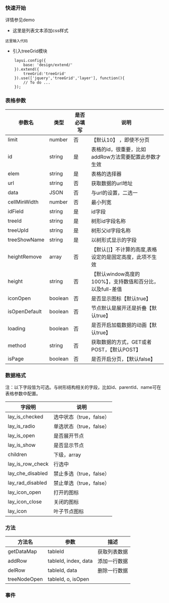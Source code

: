 ### 快速开始
详情参见demo
- 这里是列表文本添加css样式

```
这里输入代码
```
- 引入treeGrid模块

```
    layui.config({
        base: 'design/extend/'
    }).extend({
        treeGrid:'treeGrid'
    }).use(['jquery','treeGrid','layer'], function(){
        // To do ...
    });
```

### 表格参数
|  参数名   | 类型    | 是否必填写    |    说明 |
| --- | --- | --- | --- |
|limit| number | 否 |【默认10】 ，即使不分页
|   id  |   string  | 是    | 表格的id，很重要，比如addRow方法需要配置此参数才生效    |
|   elem  |  string   | 是    | 表格的选择器    |
|  url   |   string  | 否     | 获取数据的url地址    |
| data | JSON | 否 | 与url的设置，二选一|
|  cellMinWidth   |   number  |  否   | 最小列宽    |
|  idField   |   string   |  是  |  id字段   |
|   treeId  |  string   |   是  |  树形id字段名称   |
|   treeUpId  | string    |  是   |   树形父id字段名称  |
|   treeShowName  | string    |  是   |   以树形式显示的字段  |
|   heightRemove  |  array   | 否    |  【默认[]】不计算的高度,表格设定的是固定高度，此项不生效   |
| height | string | 否 | 【默认window高度的100%】，支持数值和百分比，以及full-差值 |
| iconOpen | boolean | 否  | 是否显示图标【默认true】 |
| isOpenDefault| boolean | 否 | 节点默认是展开还是折叠【默认true】 |
| loading | boolean| 否 | 是否开启加载数据的动画【默认true】|
| method | string| 否 | 获取数据的方式，GET或者POST，【默认POST】|
| isPage | boolean| 否 | 是否开启分页，【默认false】|

### 数据格式
注：以下字段皆为可选。与树形结构相关的字段，比如id、parentId、name可在表格参数中配置。

|   字段明  |  说明   |
| --- | --- |
|   lay_is_checked  |  选中状态（true，false）   |
|   lay_is_radio  |   单选状态（true，false）  |
|    lay_is_open |   是否展开节点  |
|  lay_is_show   |   是否显示节点  |
|  children   |   下级，array  |
|   lay_is_row_check  |   行选中  |
|   lay_che_disabled  |   禁止多选（true，false）  |
|   lay_rad_disabled  |    禁止单选（true，false） |
|   lay_icon_open  |   打开的图标  |
|   lay_icon_close  |   关闭的图标  |
|lay_icon|叶子节点图标|

### 方法
|   方法名  |  参数   |  描述   |
| --- | --- | --- |
| getDataMap | tableId | 获取列表数据 |
|   addRow  |  tableId, index, data   |   添加一行数据  |
|   delRow  |   tableId, data  |  删除一行数据   |
| treeNodeOpen | tableId, o, isOpen |  |
### 事件


